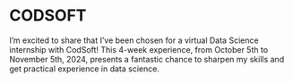 # CODSOFT
I’m excited to share that I’ve been chosen for a virtual Data Science internship with CodSoft! This 4-week experience, from October 5th to November 5th, 2024, presents a fantastic chance to sharpen my skills and get practical experience in data science.
